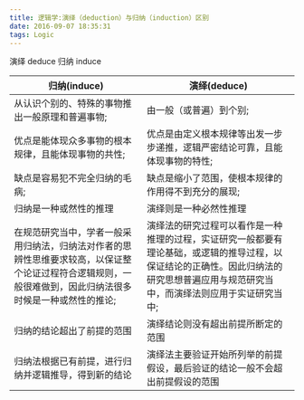 ```yaml
---
title: 逻辑学:演绎（deduction）与归纳（induction）区别
date: 2016-09-07 18:35:31
tags: Logic
---
```


演绎 deduce
归纳 induce


|**归纳(induce)**|**演绎(deduce)**|
|--------|--------|
|从认识个别的、特殊的事物推出一般原理和普遍事物;|由一般（或普遍）到个别;|
|优点是能体现众多事物的根本规律，且能体现事物的共性;|优点是由定义根本规律等出发一步步递推，逻辑严密结论可靠，且能体现事物的特性;|
|缺点是容易犯不完全归纳的毛病;|缺点是缩小了范围，使根本规律的作用得不到充分的展现;|
|归纳是一种或然性的推理|演绎则是一种必然性推理|
|在规范研究当中，学者一般采用归纳法，归纳法对作者的思辨性思维要求较高，以保证整个论证过程符合逻辑规则，一般很难做到，因此归纳法很多时候是一种或然性的推论;|演绎法的研究过程可以看作是一种推理的过程，实证研究一般都要有理论基础，或逻辑的推导过程，以保证结论的正确性。因此归纳法的研究思想普遍应用与规范研究当中，而演绎法则应用于实证研究当中;|
|归纳的结论超出了前提的范围|演绎结论则没有超出前提所断定的范围|
|归纳法根据已有前提，进行归纳并逻辑推导，得到新的结论|演绎法主要验证开始所列举的前提假设，最后验证的结论一般不会超出前提假设的范围|


